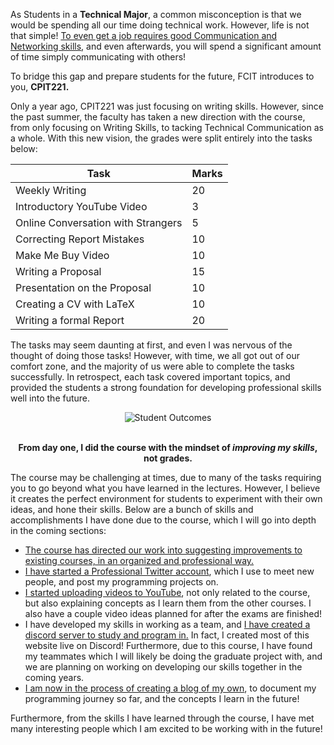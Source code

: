 As Students in a **Technical Major**, a common misconception is that we would be spending all our time doing technical work. However, life is not that simple! [To even get a job requires good Communication and Networking skills](/writing/express-yourself2), and even afterwards, you will spend a significant amount of time simply communicating with others!

To bridge this gap and prepare students for the future, FCIT introduces to you, **CPIT221.**

Only a year ago, CPIT221 was just focusing on writing skills. However, since the past summer, the faculty has taken a new direction with the course, from only focusing on Writing Skills, to tacking Technical Communication as a whole. With this new vision, the grades were split entirely into the tasks below:

| Task                               | Marks |
| ---------------------------------- | ----- |
| Weekly Writing                     | 20    |
| Introductory YouTube Video         | 3     |
| Online Conversation with Strangers | 5     |
| Correcting Report Mistakes         | 10    |
| Make Me Buy Video                  | 10    |
| Writing a Proposal                 | 15    |
| Presentation on the Proposal       | 10    |
| Creating a CV with LaTeX           | 10    |
| Writing a formal Report            | 20    |


The tasks may seem daunting at first, and even I was nervous of the thought of doing those tasks! However, with time, we all got out of our comfort zone, and the majority of us were able to complete the tasks successfully. In retrospect, each task covered important topics, and provided the students a strong foundation for developing professional skills well into the future. 

<center>
<img style="max-height:500px;" src="https://pbs.twimg.com/media/Elkyb1rXUAAK6z_?format=jpg&name=large" alt="Student Outcomes">
</center>

<br>

<center>

**From day one, I did the course with the mindset of *improving my skills*, not grades.** 

</center>

The course may be challenging at times, due to many of the tasks requiring you to go beyond what you have learned in the lectures. However, I believe it creates the perfect environment for students to experiment with their own ideas, and hone their skills. Below are a bunch of skills and accomplishments I have done due to the course, which I will go into depth in the coming sections:

- [The course has directed our work into suggesting improvements to existing courses, in an organized and professional way.](/proposal/ours)
- [I have started a Professional Twitter account](https://twitter.com/Ryan_Samman_), which I use to meet new people, and post my programming projects on.
- [I started uploading videos to YouTube](https://www.youtube.com/channel/UCGifqU_TZEzeqE6eMTjcs8w/), not only related to the course, but also explaining concepts as I learn them from the other courses. I also have a couple video ideas planned for after the exams are finished!
- I have developed my skills in working as a team, and [I have created a discord server to study and program in.](https://discord.gg/gVrBhRp47F) In fact, I created most of this website live on Discord! Furthermore, due to this course, I have found my teammates which I will likely be doing the graduate project with, and we are planning on working on developing our skills together in the coming years.
- [I am now in the process of creating a blog of my own](https://twitter.com/Ryan_Samman_/status/1335155439122718726), to document my programming journey so far, and the concepts I learn in the future!

Furthermore, from the skills I have learned through the course, I have met many interesting people which I am excited to be working with in the future!

